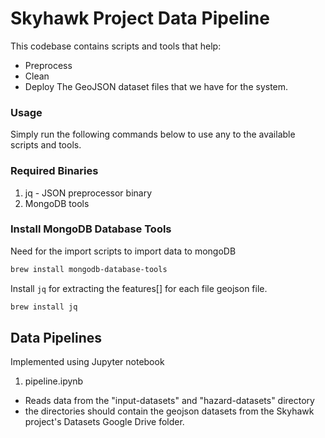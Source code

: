 # Skyhawk Project Data Pipeline

This codebase contains scripts and tools that help:

- Preprocess
- Clean
- Deploy
  The GeoJSON dataset files that we have for the system.

### Usage

Simply run the following commands below to use any to the available scripts and tools.

### Required Binaries

1. jq - JSON preprocessor binary
2. MongoDB tools

### Install MongoDB Database Tools

Need for the import scripts to import data to mongoDB

```sh
brew install mongodb-database-tools
```

Install `jq` for extracting the features[] for each file geojson file.

```sh
brew install jq
```

## Data Pipelines

Implemented using Jupyter notebook

1. pipeline.ipynb

- Reads data from the "input-datasets" and "hazard-datasets" directory
- the directories should contain the geojson datasets from the Skyhawk project's Datasets Google Drive folder.

